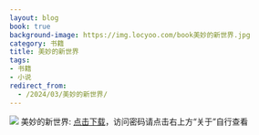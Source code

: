 ```yaml
---
layout: blog
book: true
background-image: https://img.locyoo.com/book美妙的新世界.jpg
category: 书籍
title: 美妙的新世界
tags:
- 书籍
- 小说
redirect_from:
  - /2024/03/美妙的新世界/
---
```

![](https://img.locyoo.com/book美妙的新世界.jpg)
美妙的新世界: <a name = "ref1" href="https://url18.ctfile.com/f/50983618-1377644848-21ead0?p=3619">点击下载</a>，访问密码请点击右上方“关于”自行查看